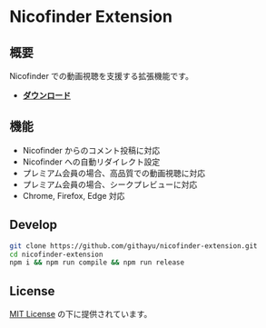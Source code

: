 # Nicofinder Extension

## 概要
Nicofinder での動画視聴を支援する拡張機能です。

- **[ダウンロード](http://www.nicofinder.net/extension)**

## 機能
- Nicofinder からのコメント投稿に対応
- Nicofinder への自動リダイレクト設定
- プレミアム会員の場合、高品質での動画視聴に対応
- プレミアム会員の場合、シークプレビューに対応
- Chrome, Firefox, Edge 対応

## Develop
~~~sh
git clone https://github.com/githayu/nicofinder-extension.git
cd nicofinder-extension
npm i && npm run compile && npm run release
~~~

## License
[MIT License](LICENSE) の下に提供されています。
